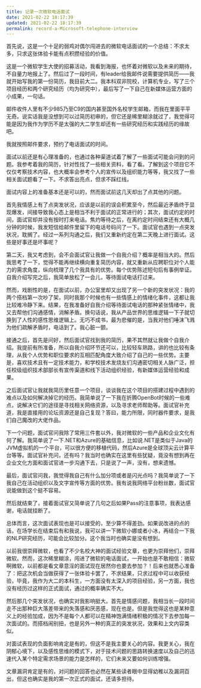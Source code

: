 ```yaml
---
title: 记录一次微软电话面试
date: 2021-02-22 18:17:39
updated: 2021-02-22 18:17:39
permalink: record-a-Microsoft-telephone-interview
---
```


首先说，这是一个十足的弱鸡对偶尔闯进去的微软电话面试的一个总结：不求太多，只求这张体验卡能有点积攒经验的价值。

这是一个微软学生大使的招募活动，我看到海报，也怀着对微软以及未来的期待，不自量力地报上了。然后过了一段时间，有leader给我邮件说需要提供简历——我就开始写我的第一份简历，我目前大二。我本科双非院校，计算机专业，写了三个项目经历和两个研究经历（均为研究中），最后写了一下自己在新媒体运营方面的小成果，一句话。

邮件收件人里有不少985乃至C9的国内甚至国外名校学生邮箱，而我在里面平平无奇。说实话我是没想到可以过简历初审的，但它还是稀里糊涂就过了，我觉得可能是因为我作为学历不是太强的大二学生却还有一些研究经历和实践经历的缘故吧。

我就按照邮件要求，预约了电话面试的时间。

面试以前还是有心理准备的，也通过各种渠道试着了解了一些面试可能会问到的问题。我参考着我的简历，针对性找了一些相关资料，看了看。了解到这个项目它不仅仅考察技术内容，也大概率会参考个人的宣传以及组织能力等等，我又找了一些相关面试题看了一下。不求答出亮点，但求不踩红线。

面试内容上的准备基本还是可以的，然而面试前这几天却出了点其他的问题。

首先我情感上有了点突发状况，应该是以前的误会积累至今，然后最近矛盾终于显现爆发，间接导致我心态上是相当不利于面试的正常进行的；其次，面试约定的时间，面试官却并没有按时打来电话。焦灼等待之后，在离约定时间结束还有大概几分钟的时候，我发短信给邮件里留下的电话号码问了一下。面试官也遇到一点突发状况，耽搁了。经过一系列沟通之后，我们又重新约定在第二天晚上进行面试。这些是好事还是坏事呢？

第二天，我又考虑到，会不会面试官让我做一个自我介绍？概率是相当大的。然后我思考了一下，觉得不能再继续横向重复简历内容，就又重新从应聘职位对个人能力的需求角度，纵向梳理了几个我具有的优势。每个优势陈述短句后有事例举证。自我介绍写完之后，我简单放松了一会儿，等待面试电话打过来。

然而，戏剧性的是，在面试以前，办公室里却又出现了另一个新的突发状况：我的两个搭档第一次吵了架，同时我那个时候也有一些情感上的情绪化事件，这都让我比较难冷静下来。结果，在我准备好自我介绍等待面试电话的那种紧张情绪中，我又去帮他们沟通感情，消解矛盾。换句话说，我从产品世界的思维逻辑一下子就切换到了人性的感性思维逻辑上。无巧不成书，最为悲催的是，当我对他们唾沫飞溅为他们疏解矛盾时，电话到了。我心脏一颤。

接通之后，首先是问好，然后面试官找到我的简历，果不其然就让我做个自我介绍。我提前有所准备，所以自我介绍环节还可以，比较轻车熟路，讲的也比较有条理，从我个人优势和职位要求的互相匹配角度大致介绍了自己的一些优势。主要是，喜欢技术且有一定技术能力，和学校技术发烧友们沟通密切相关人脉广泛，担任校级组织技术部部长有宣传渠道和线下活动组织经验，有新媒体运营经验和成果。

之后面试官让我就我简历里任意一个项目，谈谈我在这个项目的搭建过程中遇到的难点以及如何解决掉它的经历。我简单说了一下我在折腾OpenBot时候的一些难点，说解决它们的途径是寻找相关网络资源，以及寻求老师帮助等。面试官补充道，我是直接用的论坛资源还是自己复现？答曰，能力所限，同时器件要求，是我们自己魔改的大佬作品。

下一个问题，面试官问我除了常用三件套以外，我对微软的一些产品和企业文化有何了解。我简单说了一下.NET和Azure的基础信息，比如说.NET是类似于Java的JVM虚拟机的一个平台，可以很方便的移植代码，然后Azure是全球顶尖云计算平台等等。面试官补充问，还有吗？我当时也确实在这里有些犹疑，竟没有想到再在企业文化方面和面试官进一步沟通下去，只是说了一声，没有，想来遗憾。

最后，面试官问我，我觉得我自己有什么加分项或者是闪光点吗？我简单说了一下我自己在活动组织以及文字宣传等方面的优势。我有说我网络平台粉丝数，面试官说能做到这个挺不容易。

然后就结束了，接着面试官又简单说了几句之后如果Pass的注意事项，我表达感谢，电话就挂断了。

总体而言，这次面试表现也是可以接受的，至少算不得差劲。如果说改进的点的话，在场学长在结束后有和我说，我可以讲一下微软小娜或者小冰，再结合一下我的NLP研究经历，可能会比较加分。这个我当时也确实是没有想到。

以前我很崇拜微软，也看了不少名校大神的面试经验文章，也更为崇拜他们，崇拜微软。然而，这次稀里糊涂，闯进了微软的电话面试，一开始也是不敢相信：微软啊微软，以前都是看文章意淫的面试现在居然你也要去参加？！后来也就悉心准备了：把这次机会当做获得了一张体验卡罢了，不求结果，只求过程中可以收获经验，毕竟，我作为大二的本科生，一方面没有太深入的项目经验，另一方面，我也没有经历过这样的正式面试，通过的概率确实不大。

然后那几个突发状况，也确实对我影响挺大。首先是情感问题，我相当长一段时间走不出那种巨大落差带来的失落感和厌恶感，现在也是。但是我觉得这也是某种意义上的经验加成，因为不是每个人都可以在精神饱满情绪积极的情况下去参加每一次面试的。而搭档闹别扭，也是另外一种的真正的突发状况，效果和上文内容类似。

对面试表现的负面影响肯定是有的，但这不是我主要关心的内容。我更关心，我在阴郁心境下，以及感性思维的模式下，对于技术问题的思路转换速度以及自己的迅速代入某个特定需求场景的能力是怎样的，它们未来又要如何训练增强。

文章漏洞肯定是有的，对问题的回答也必然在某些读者眼中显得幼稚以及漏洞百出，但这也确实是我的第一次正式的面试，还请多担待。